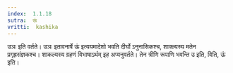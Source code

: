 ```yaml
---
index:  1.1.18
sutra:  ऊं
vritti:  kashika 
---
```


उञः इति वर्तते। उञः इतावनार्षे ऊं इत्ययमादेशो भवति दीर्घो ऽनुनासिकश्च, शाक्ल्यस्य मतेन प्रगृह्रसंज्ञकश्च। शाकल्यस्य ग्रहणं विभाषाऽर्थम् इह अप्यनुवर्तते। तेन त्रीणि रूपाणि भवन्ति उ इति, विति, ऊं इति।

